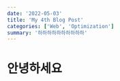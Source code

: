 ```yaml
---
date: '2022-05-03'
title: 'My 4th Blog Post'
categories: ['Web', 'Optimization']
summary: '하하하하하하하하하하'
---
```


# 안녕하세요
